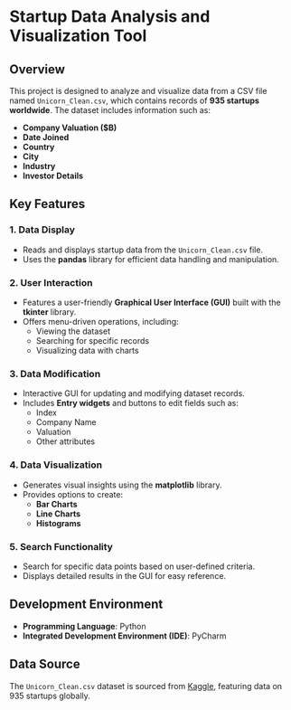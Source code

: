 # Startup Data Analysis and Visualization Tool

## Overview
This project is designed to analyze and visualize data from a CSV file named `Unicorn_Clean.csv`, which contains records of **935 startups worldwide**. The dataset includes information such as:
- **Company Valuation ($B)**
- **Date Joined**
- **Country**
- **City**
- **Industry**
- **Investor Details**

## Key Features

### 1. Data Display
- Reads and displays startup data from the `Unicorn_Clean.csv` file.
- Uses the **pandas** library for efficient data handling and manipulation.

### 2. User Interaction
- Features a user-friendly **Graphical User Interface (GUI)** built with the **tkinter** library.
- Offers menu-driven operations, including:
  - Viewing the dataset
  - Searching for specific records
  - Visualizing data with charts

### 3. Data Modification
- Interactive GUI for updating and modifying dataset records.
- Includes **Entry widgets** and buttons to edit fields such as:
  - Index
  - Company Name
  - Valuation
  - Other attributes

### 4. Data Visualization
- Generates visual insights using the **matplotlib** library.
- Provides options to create:
  - **Bar Charts**
  - **Line Charts**
  - **Histograms**

### 5. Search Functionality
- Search for specific data points based on user-defined criteria.
- Displays detailed results in the GUI for easy reference.

## Development Environment

- **Programming Language**: Python
- **Integrated Development Environment (IDE)**: PyCharm

## Data Source
The `Unicorn_Clean.csv` dataset is sourced from [Kaggle](https://www.kaggle.com), featuring data on 935 startups globally.

